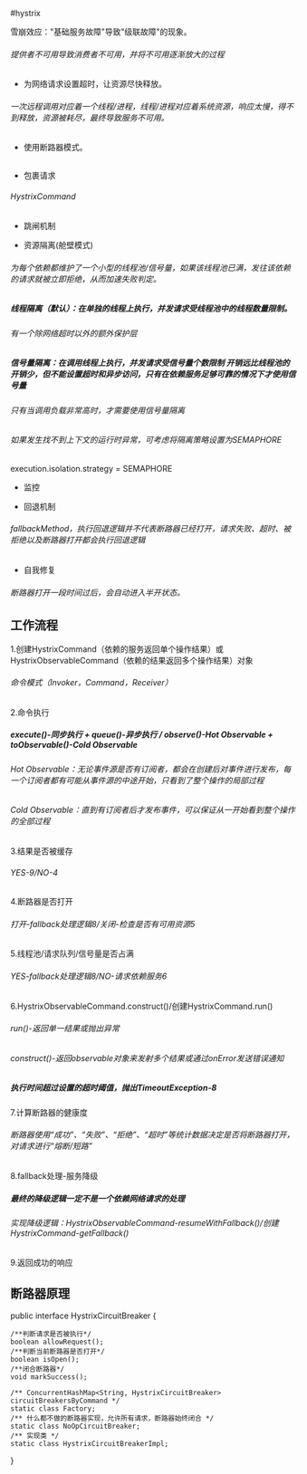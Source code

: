 #hystrix

雪崩效应："基础服务故障"导致"级联故障"的现象。
###### 提供者不可用导致消费者不可用，并将不可用逐渐放大的过程

* 为网络请求设置超时，让资源尽快释放。
###### 一次远程调用对应着一个线程/进程，线程/进程对应着系统资源，响应太慢，得不到释放，资源被耗尽，最终导致服务不可用。

* 使用断路器模式。


## 
* 包裹请求
###### HystrixCommand
* 跳闸机制

* 资源隔离(舱壁模式)
###### 为每个依赖都维护了一个小型的线程池/信号量，如果该线程池已满，发往该依赖的请求就被立即拒绝，从而加速失败判定。

##### 线程隔离（默认）：在单独的线程上执行，并发请求受线程池中的线程数量限制。
###### 有一个除网络超时以外的额外保护层

##### 信号量隔离：在调用线程上执行，并发请求受信号量个数限制    开销远比线程池的开销少，但不能设置超时和异步访问，只有在依赖服务足够可靠的情况下才使用信号量
###### 只有当调用负载非常高时，才需要使用信号量隔离

###### 如果发生找不到上下文的运行时异常，可考虑将隔离策略设置为SEMAPHORE
execution.isolation.strategy = SEMAPHORE


* 监控

* 回退机制
###### fallbackMethod，执行回退逻辑并不代表断路器已经打开，请求失败、超时、被拒绝以及断路器打开都会执行回退逻辑
* 自我修复
###### 断路器打开一段时间过后，会自动进入半开状态。

##
## 工作流程
1.创建HystrixCommand（依赖的服务返回单个操作结果）或HystrixObservableCommand（依赖的结果返回多个操作结果）对象
###### 命令模式（Invoker，Command，Receiver）
2.命令执行
##### execute()-同步执行 + queue()-异步执行 / observe()-Hot Observable + toObservable()-Cold Observable
###### Hot Observable：无论事件源是否有订阅者，都会在创建后对事件进行发布，每一个订阅者都有可能从事件源的中途开始，只看到了整个操作的局部过程
###### Cold Observable：直到有订阅者后才发布事件，可以保证从一开始看到整个操作的全部过程
3.结果是否被缓存
###### YES-9/NO-4
4.断路器是否打开
###### 打开-fallback处理逻辑8/关闭-检查是否有可用资源5
5.线程池/请求队列/信号量是否占满
###### YES-fallback处理逻辑8/NO-请求依赖服务6
6.HystrixObservableCommand.construct()/创建HystrixCommand.run()
###### run()-返回单一结果或抛出异常
###### construct()-返回observable对象来发射多个结果或通过onError发送错误通知
##### 执行时间超过设置的超时阈值，抛出TimeoutException-8
7.计算断路器的健康度
###### 断路器使用“成功”、“失败”、“拒绝”、“超时”等统计数据决定是否将断路器打开，对请求进行“熔断/短路”
8.fallback处理-服务降级
##### 最终的降级逻辑一定不是一个依赖网络请求的处理
###### 实现降级逻辑：HystrixObservableCommand-resumeWithFallback()/创建HystrixCommand-getFallback()
9.返回成功的响应
##

## 断路器原理

public interface HystrixCircuitBreaker {

    /**判断请求是否被执行*/
    boolean allowRequest();
    /**判断当前断路器是否打开*/
    boolean isOpen();
    /**闭合断路器*/
    void markSuccess();
    
    /** ConcurrentHashMap<String, HystrixCircuitBreaker> circuitBreakersByCommand */
    static class Factory;
    /** 什么都不做的断路器实现，允许所有请求，断路器始终闭合 */
    static class NoOpCircuitBreaker;
    /** 实现类 */
    static class HystrixCircuitBreakerImpl;
}


